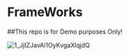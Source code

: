 # FrameWorks
##This repo is for Demo purposes Only!

![1_JjIZJavAi1OyKvgaXlqjdQ](https://user-images.githubusercontent.com/32774350/113482111-16364900-946b-11eb-838a-d42fcc44936f.png)
